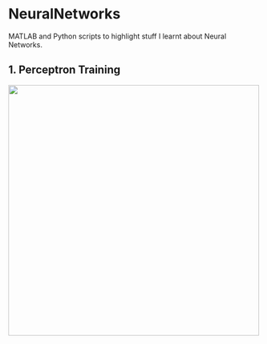 # NeuralNetworks
MATLAB and Python scripts to highlight stuff I learnt about Neural Networks.

## 1. Perceptron Training
<img src="https://github.com/bhavisheythapar/NeuralNetworks/blob/main/perceptron.gif " width="500" height="500" />
<!-- ![alt text](https://github.com/bhavisheythapar/NeuralNetworks/blob/main/perceptron.gif) -->
